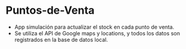 # Puntos-de-Venta

- App simulación para actualizar el stock en cada punto de venta.
- Se utiliza el API de Google maps y locations, y todos los datos son registrados en la base de datos local.
